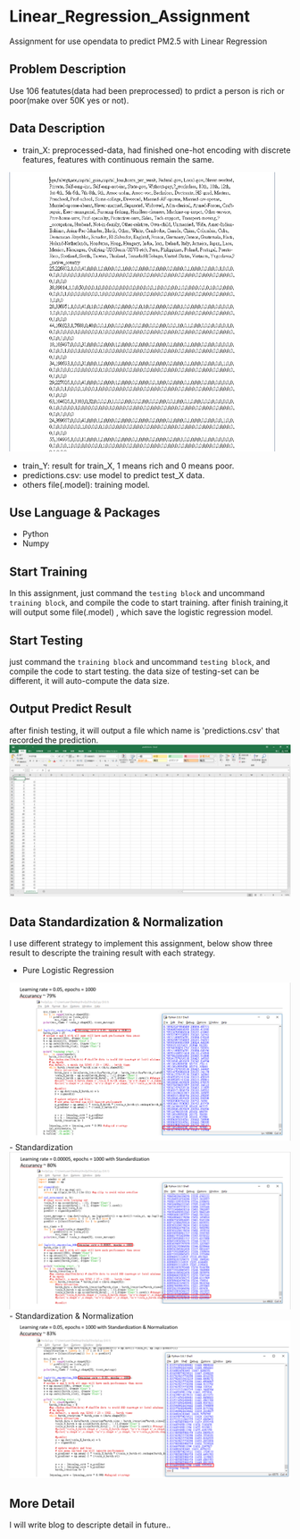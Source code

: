 # Linear_Regression_Assignment
Assignment for use opendata to predict PM2.5 with Linear Regression

## Problem Description
Use 106 featutes(data had been preprocessed) to prdict a person is rich or poor(make over 50K yes or not).

## Data Description
- train_X: preprocessed-data, had finished one-hot encoding with discrete features, features with continuous remain the same.  
<img src="./img/img1.PNG" height="500"  >

- train_Y: result for train_X, 1 means rich and 0 means poor.
- predictions.csv: use model to predict test_X data.
- others file(.model): training model. 

## Use Language & Packages
- Python 
- Numpy 

## Start Training
In this assignment, just command the `testing block` and uncommand `training block`, and compile the code to start training.
after finish training,it will output some file(.model) , which save the logistic regression model.

## Start Testing
just command the `training block` and uncommand `testing block`, and compile the code to start testing.
the data size of testing-set can be different, it will auto-compute the data size.

## Output Predict Result
after finish testing, it will output a file which name is 'predictions.csv' that recorded the prediction.
<img src="./img/img5.PNG">

## Data Standardization & Normalization
I use different strategy to implement this assignment, below show three result to descripte the training result with each strategy.
- Pure Logistic Regression
<img src="./img/img2.PNG">
- Standardization
<img src="./img/img3.PNG">
- Standardization & Normalization
<img src="./img/img4.PNG">

## More Detail
I will write blog to descripte detail in future..
